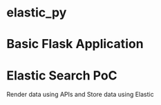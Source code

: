 # elastic_py
# Basic Flask Application
# Elastic Search PoC
Render data using APIs and Store data using Elastic
